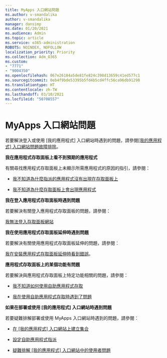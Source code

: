 ```yaml
---
title: MyApps 入口網站問題
ms.author: v-smandalika
author: v-smandalika
manager: dansimp
ms.date: 01/20/2021
ms.audience: Admin
ms.topic: article
ms.service: o365-administration
ROBOTS: NOINDEX, NOFOLLOW
localization_priority: Priority
ms.collection: Adm_O365
ms.custom:
- "7771"
- "9004350"
ms.openlocfilehash: 067e26184a5de81fe824c398d13659c41ed577c1
ms.sourcegitcommit: 0eb4f9bde53395b5fd4b5cd4ffc56ca96db91298
ms.translationtype: HT
ms.contentlocale: zh-TW
ms.lasthandoff: 03/10/2021
ms.locfileid: "50708557"
---
```

# <a name="myapps-portal-issues"></a>MyApps 入口網站問題

若要解決登入或使用 [我的應用程式] 入口網站時遇到的問題，請參閱[[我的應用程式] 入口網站問題故障排除](https://docs.microsoft.com/azure/active-directory/user-help/my-apps-portal-end-user-troubleshoot)。

**我在應用程式存取面板上看不到預期的應用程式**

有關尋找應用程式存取面板上未顯示所需應用程式的原因的指引，請參閱：

- [我不知道為什麼指派的應用程式沒有出現在存取面板上](https://docs.microsoft.com/azure/active-directory/manage-apps/application-sign-in-other-problem-access-panel)
     
- [我不知道為什麼存取面板上會出現應用程式](https://docs.microsoft.com/azure/active-directory/manage-apps/application-sign-in-other-problem-access-panel)

**我在登入應用程式存取面板時遇到問題**

若要解決有關登入應用程式存取面板的問題，請參閱：

[我無法登入存取面板網站](https://docs.microsoft.com/azure/active-directory/manage-apps/application-sign-in-other-problem-access-panel)

**我在使用應用程式存取面板延伸時遇到問題**

若要解決有關使用應用程式存取面板延伸的問題，請參閱：

[我在安裝應用程式存取面板延伸時看到錯誤](https://docs.microsoft.com/azure/active-directory/application-access-panel-extension-problem-installing/)。

**應用程式存取面板上的某個功能有問題**

若要解決與應用程式存取面板上特定功能相關的問題，請參閱：

- [我不知道如何使用自助應用程式存取](https://docs.microsoft.com/azure/active-directory/manage-apps/access-panel-manage-self-service-access) 

- [我在使用自助應用程式存取時遇到了問題](https://docs.microsoft.com/azure/active-directory/manage-apps/access-panel-manage-self-service-access)
    
**如果在部署或使用 [我的應用程式] 入口網站時遇到問題**

若要疑難排解部署或使用 MyApps 入口網站時遇到的問題，請參閱：

- [在 [我的應用程式] 入口網站上建立集合](https://docs.microsoft.com/azure/active-directory/manage-apps/access-panel-collections) 
    
- [設定自助應用程式指派](https://docs.microsoft.com/azure/active-directory/manage-apps/manage-self-service-access)
     
- [疑難排解 [我的應用程式] 入口網站中的使用者問題](https://docs.microsoft.com/azure/active-directory/user-help/my-apps-portal-end-user-troubleshoot)



